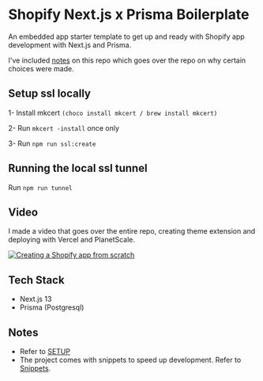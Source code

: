 # Shopify Next.js x Prisma Boilerplate

An embedded app starter template to get up and ready with Shopify app development with Next.js and Prisma.

I've included [notes](/docs/NOTES.md) on this repo which goes over the repo on why certain choices were made.

## Setup ssl locally

1- Install mkcert `(choco install mkcert / brew install mkcert)`

2- Run `mkcert -install` once only

3- Run `npm run ssl:create`

## Running the local ssl tunnel

Run `npm run tunnel`

## Video

I made a video that goes over the entire repo, creating theme extension and deploying with Vercel and PlanetScale.

[![Creating a Shopify app from scratch](http://i3.ytimg.com/vi/Z_JFpEJRh_g/hqdefault.jpg)](https://www.youtube.com/watch?v=Z_JFpEJRh_g)

## Tech Stack

- Next.js 13
- Prisma (Postgresql)

## Notes

- Refer to [SETUP](/docs/SETUP.md)
- The project comes with snippets to speed up development. Refer to [Snippets](/docs/SNIPPETS.md).
